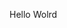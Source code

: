 Hello Wolrd








































































































































































































































































































































































































































































































































































































































































































































































































































































































































































































































































































































































































































































































































